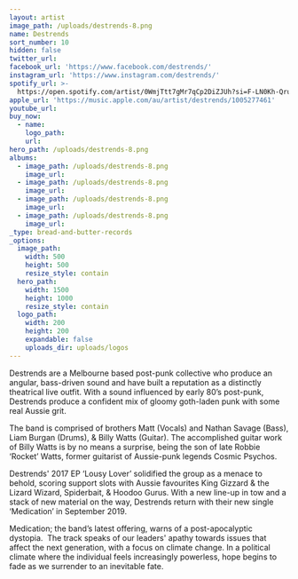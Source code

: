 ```yaml
---
layout: artist
image_path: /uploads/destrends-8.png
name: Destrends
sort_number: 10
hidden: false
twitter_url:
facebook_url: 'https://www.facebook.com/destrends/'
instagram_url: 'https://www.instagram.com/destrends/'
spotify_url: >-
  https://open.spotify.com/artist/0WmjTtt7gMr7qCp2DiZJUh?si=F-LN0Kh-QrupsgptCtGgHw
apple_url: 'https://music.apple.com/au/artist/destrends/1005277461'
youtube_url:
buy_now:
  - name:
    logo_path:
    url:
hero_path: /uploads/destrends-8.png
albums:
  - image_path: /uploads/destrends-8.png
    image_url:
  - image_path: /uploads/destrends-8.png
    image_url:
  - image_path: /uploads/destrends-8.png
    image_url:
  - image_path: /uploads/destrends-8.png
    image_url:
_type: bread-and-butter-records
_options:
  image_path:
    width: 500
    height: 500
    resize_style: contain
  hero_path:
    width: 1500
    height: 1000
    resize_style: contain
  logo_path:
    width: 200
    height: 200
    expandable: false
    uploads_dir: uploads/logos
---
```


Destrends are a Melbourne based post-punk collective who produce an angular, bass-driven sound and have built a reputation as a distinctly theatrical live outfit. With a sound influenced by early 80’s post-punk, Destrends produce a confident mix of gloomy goth-laden punk with some real Aussie grit.

The band is comprised of brothers Matt (Vocals) and Nathan Savage (Bass), Liam Burgan (Drums), & Billy Watts (Guitar). The accomplished guitar work of Billy Watts is by no means a surprise, being the son of late Robbie ‘Rocket’ Watts, former guitarist of Aussie-punk legends Cosmic Psychos.

Destrends' 2017 EP ‘Lousy Lover’ solidified the group as a menace to behold, scoring support slots with Aussie favourites King Gizzard & the Lizard Wizard, Spiderbait, & Hoodoo Gurus. With a new line-up in tow and a stack of new material on the way, Destrends return with their new single ‘Medication’ in September 2019.

Medication; the band’s latest offering, warns of a post-apocalyptic dystopia.&nbsp; The track speaks of our leaders' apathy towards issues that affect the next generation, with a focus on climate change. In a political climate where the individual feels increasingly powerless, hope begins to fade as we surrender to an inevitable fate.